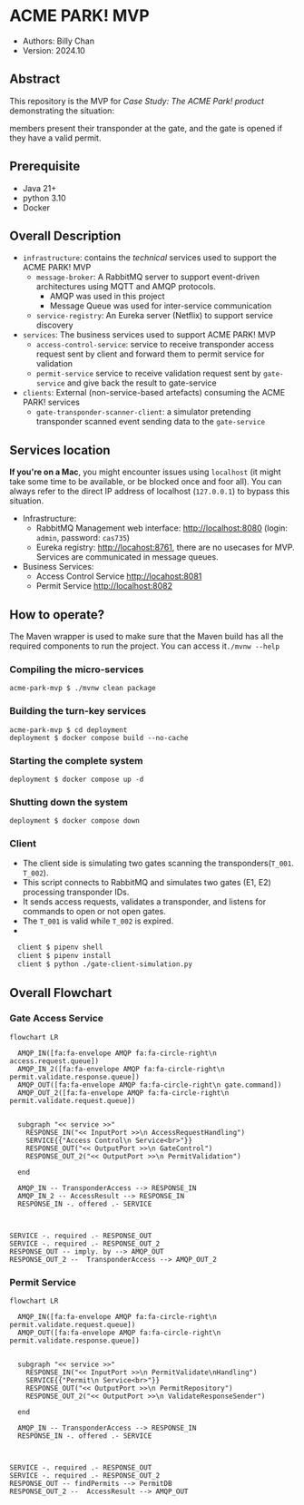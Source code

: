 # ACME PARK! MVP

- Authors: Billy Chan
- Version: 2024.10

## Abstract
This repository is the MVP for *Case Study: The ACME Park! product* demonstrating the situation: 

members present their transponder at the gate, and the gate is opened if they have a valid permit.

## Prerequisite
- Java 21+
- python 3.10
- Docker

## Overall Description

- `infrastructure`: contains the _technical_ services used to support the ACME PARK! MVP
    - `message-broker`: A RabbitMQ server to support event-driven architectures using MQTT and AMQP protocols.
      - AMQP was used in this project
      - Message Queue was used for inter-service communication
    - `service-registry`: An Eureka server (Netflix) to support service discovery
- `services`: The business services used to support ACME PARK! MVP
    - `access-control-service`: service to receive transponder access request sent by client and forward them to permit service for validation
    - `permit-service` service to receive validation request sent by `gate-service` and give back the result to gate-service
- `clients`: External (non-service-based artefacts) consuming the ACME PARK! services
    - `gate-transponder-scanner-client`: a simulator pretending transponder scanned event sending data to the  `gate-service`
## Services location

**If you're on a Mac**, you might encounter issues using `localhost` (it might take some time to be available, or be blocked once and foor all). You can always refer to the direct IP address of localhost (`127.0.0.1`) to bypass this situation.

- Infrastructure:
    - RabbitMQ Management web interface: <http://localhost:8080> (login: `admin`, password: `cas735`)
    - Eureka registry: <http://locahost:8761>, there are no usecases for MVP. Services are communicated in message queues.
- Business Services:
    - Access Control Service <http://locahost:8081>
    - Permit Service <http://localhost:8082>

## How to operate?

The Maven wrapper is used to make sure that the Maven build has all the required components to run the project. 
You can access it`./mvnw --help`


### Compiling the micro-services

```
acme-park-mvp $ ./mvnw clean package
```

### Building the turn-key services

```
acme-park-mvp $ cd deployment
deployment $ docker compose build --no-cache
```

### Starting the complete system

```
deployment $ docker compose up -d
```

### Shutting down the system

```
deployment $ docker compose down
```

### Client
- The client side is simulating two gates scanning the transponders(`T_001`. `T_002`).
- This script connects to RabbitMQ and simulates two gates (E1, E2) processing transponder IDs. 
- It sends access requests, validates a transponder, and listens for commands to open or not open gates. 
- The `T_001` is valid while `T_002` is expired.
- 
```bash
  client $ pipenv shell
  client $ pipenv install
  client $ python ./gate-client-simulation.py
```


## Overall Flowchart

### Gate Access Service
```mermaid
flowchart LR

  AMQP_IN([fa:fa-envelope AMQP fa:fa-circle-right\n access.request.queue])
  AMQP_IN_2([fa:fa-envelope AMQP fa:fa-circle-right\n permit.validate.response.queue])
  AMQP_OUT([fa:fa-envelope AMQP fa:fa-circle-right\n gate.command])
  AMQP_OUT_2([fa:fa-envelope AMQP fa:fa-circle-right\n permit.validate.request.queue])


  subgraph "<< service >>"
    RESPONSE_IN("<< InputPort >>\n AccessRequestHandling")
    SERVICE{{"Access Control\n Service<br>"}}
    RESPONSE_OUT("<< OutputPort >>\n GateControl")
    RESPONSE_OUT_2("<< OutputPort >>\n PermitValidation")

  end

  AMQP_IN -- TransponderAccess --> RESPONSE_IN
  AMQP_IN_2 -- AccessResult --> RESPONSE_IN
  RESPONSE_IN -. offered .- SERVICE



SERVICE -. required .- RESPONSE_OUT
SERVICE -. required .- RESPONSE_OUT_2
RESPONSE_OUT -- imply. by --> AMQP_OUT
RESPONSE_OUT_2 --  TransponderAccess --> AMQP_OUT_2
```
### Permit Service
```mermaid
flowchart LR

  AMQP_IN([fa:fa-envelope AMQP fa:fa-circle-right\n permit.validate.request.queue])
  AMQP_OUT([fa:fa-envelope AMQP fa:fa-circle-right\n permit.validate.response.queue])


  subgraph "<< service >>"
    RESPONSE_IN("<< InputPort >>\n PermitValidate\nHandling")
    SERVICE{{"Permit\n Service<br>"}}
    RESPONSE_OUT("<< OutputPort >>\n PermitRepository")
    RESPONSE_OUT_2("<< OutputPort >>\n ValidateResponseSender")

  end

  AMQP_IN -- TransponderAccess --> RESPONSE_IN
  RESPONSE_IN -. offered .- SERVICE



SERVICE -. required .- RESPONSE_OUT
SERVICE -. required .- RESPONSE_OUT_2
RESPONSE_OUT -- findPermits --> PermitDB
RESPONSE_OUT_2 --  AccessResult --> AMQP_OUT
```